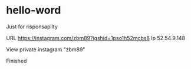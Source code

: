 

# hello-word
Just for risponsapilty

URL https://instagram.com/zbm89?igshid=1pso1h52mcbs8
Ip 52.54.9.148

View private instagram "zbm89"

Finished
